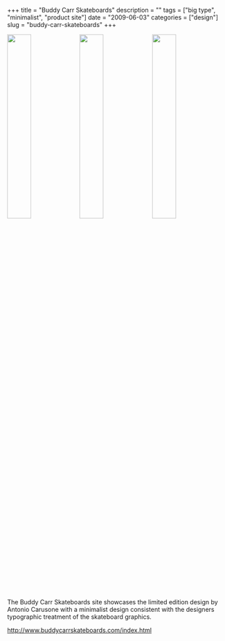 +++
title = "Buddy Carr Skateboards"
description = ""
tags = ["big type", "minimalist", "product site"]
date = "2009-06-03"
categories = ["design"]
slug = "buddy-carr-skateboards"
+++


<div id="screens-thumbs" class="clearfix mt1-5">
<a href="//konigi.com/media/design/buddycarskateboards-1.jpg" class="group" rel="group"><img src="//konigi.com/media/design/buddycarskateboards-1.png" alt="" class="thumb" style="width: 33%; max-width: 33%;padding: 0 1px 1px 0" /></a><a href="//konigi.com/media/design/buddycarskateboards-2.jpg" class="group" rel="group"><img src="//konigi.com/media/design/buddycarskateboards-2.png" alt="" class="thumb" style="width: 33%; max-width: 33%;padding: 0 1px 1px 0" /></a><a href="//konigi.com/media/design/buddycarskateboards-3.jpg" class="group" rel="group"><img src="//konigi.com/media/design/buddycarskateboards-3.png" alt="" class="thumb" style="width: 33%; max-width: 33%;padding: 0 1px 1px 0" /></a>
</div>   
<p>The Buddy Carr Skateboards site showcases the limited edition design by Antonio Carusone with a minimalist design consistent with the designers typographic treatment of the skateboard graphics.</p>
<p><a href="http://www.buddycarrskateboards.com/index.html">http://www.buddycarrskateboards.com/index.html</a></p>  

